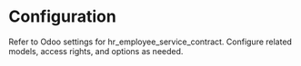 # Configuration

Refer to Odoo settings for hr_employee_service_contract. Configure related models, access rights, and options as needed.
